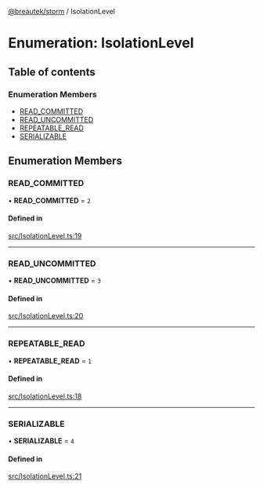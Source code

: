 [@breautek/storm](../README.md) / IsolationLevel

# Enumeration: IsolationLevel

## Table of contents

### Enumeration Members

- [READ\_COMMITTED](IsolationLevel.md#read_committed)
- [READ\_UNCOMMITTED](IsolationLevel.md#read_uncommitted)
- [REPEATABLE\_READ](IsolationLevel.md#repeatable_read)
- [SERIALIZABLE](IsolationLevel.md#serializable)

## Enumeration Members

### READ\_COMMITTED

• **READ\_COMMITTED** = ``2``

#### Defined in

[src/IsolationLevel.ts:19](https://github.com/breautek/storm/blob/4b2254f/src/IsolationLevel.ts#L19)

___

### READ\_UNCOMMITTED

• **READ\_UNCOMMITTED** = ``3``

#### Defined in

[src/IsolationLevel.ts:20](https://github.com/breautek/storm/blob/4b2254f/src/IsolationLevel.ts#L20)

___

### REPEATABLE\_READ

• **REPEATABLE\_READ** = ``1``

#### Defined in

[src/IsolationLevel.ts:18](https://github.com/breautek/storm/blob/4b2254f/src/IsolationLevel.ts#L18)

___

### SERIALIZABLE

• **SERIALIZABLE** = ``4``

#### Defined in

[src/IsolationLevel.ts:21](https://github.com/breautek/storm/blob/4b2254f/src/IsolationLevel.ts#L21)
